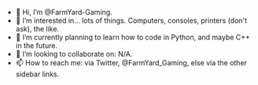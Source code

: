 - 👋 Hi, I’m @FarmYard-Gaming.
- 👀 I’m interested in... lots of things. Computers, consoles, printers (don't ask), the like.
- 🌱 I’m currently planning to learn how to code in Python, and maybe C++ in the future.
- 💞️ I’m looking to collaborate on: N/A.
- 📫 How to reach me: via Twitter, @FarmYard_Gaming, else via the other sidebar links.

<!---
FarmYard-Gaming/FarmYard-Gaming is a ✨ special ✨ repository because its `README.md` (this file) appears on your GitHub profile.
You can click the Preview link to take a look at your changes.
--->
